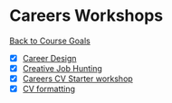 # Careers Workshops

[Back to Course Goals](../README.md)

- [x] [Career Design](career_design.md)
- [x] [Creative Job Hunting](creative_job_hunting.md)
- [x] [Careers CV Starter workshop](cv_starter_workshop.md)
- [x] [CV formatting](cv_formatting_workshop.md)
